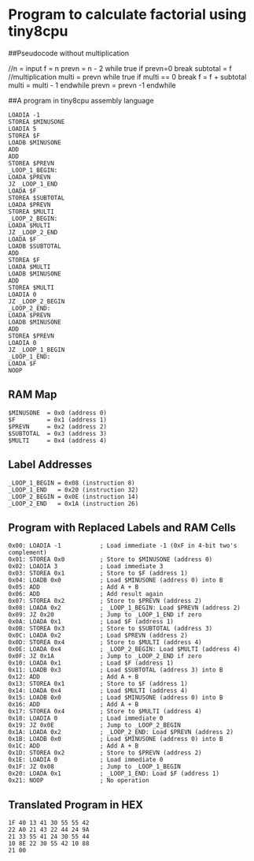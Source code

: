 # Program to calculate factorial using tiny8cpu

##Pseudocode without multiplication

//n = input
f = n
prevn = n - 2
while true
	if prevn=0 break
	subtotal = f
	//multiplication
	multi = prevn
	while true
		if multi == 0 break
		f = f + subtotal
		multi = multi - 1
	endwhile
	prevn = prevn -1
endwhile

##A program in tiny8cpu assembly language

```
LOADIA -1
STOREA $MINUSONE
LOADIA 5
STOREA $F
LOADB $MINUSONE
ADD
ADD
STOREA $PREVN
_LOOP_1_BEGIN:
LOADA $PREVN
JZ _LOOP_1_END
LOADA $F
STOREA $SUBTOTAL
LOADA $PREVN
STOREA $MULTI
_LOOP_2_BEGIN:
LOADA $MULTI
JZ _LOOP_2_END
LOADA $F
LOADB $SUBTOTAL
ADD
STOREA $F
LOADA $MULTI
LOADB $MINUSONE
ADD
STOREA $MULTI
LOADIA 0
JZ _LOOP_2_BEGIN
_LOOP_2_END:
LOADA $PREVN
LOADB $MINUSONE
ADD
STOREA $PREVN
LOADIA 0
JZ _LOOP_1_BEGIN
_LOOP_1_END:
LOADA $F
NOOP
```

## RAM Map
```
$MINUSONE  = 0x0 (address 0)
$F         = 0x1 (address 1) 
$PREVN     = 0x2 (address 2)
$SUBTOTAL  = 0x3 (address 3)
$MULTI     = 0x4 (address 4)
```

## Label Addresses
```
_LOOP_1_BEGIN = 0x08 (instruction 8)
_LOOP_1_END   = 0x20 (instruction 32)
_LOOP_2_BEGIN = 0x0E (instruction 14)
_LOOP_2_END   = 0x1A (instruction 26)
```

## Program with Replaced Labels and RAM Cells
```
0x00: LOADIA -1           ; Load immediate -1 (0xF in 4-bit two's complement)
0x01: STOREA 0x0          ; Store to $MINUSONE (address 0)
0x02: LOADIA 3            ; Load immediate 3
0x03: STOREA 0x1          ; Store to $F (address 1)
0x04: LOADB 0x0           ; Load $MINUSONE (address 0) into B
0x05: ADD                 ; Add A + B
0x06: ADD                 ; Add result again
0x07: STOREA 0x2          ; Store to $PREVN (address 2)
0x08: LOADA 0x2           ; _LOOP_1_BEGIN: Load $PREVN (address 2)
0x09: JZ 0x20             ; Jump to _LOOP_1_END if zero
0x0A: LOADA 0x1           ; Load $F (address 1)
0x0B: STOREA 0x3          ; Store to $SUBTOTAL (address 3)
0x0C: LOADA 0x2           ; Load $PREVN (address 2)
0x0D: STOREA 0x4          ; Store to $MULTI (address 4)
0x0E: LOADA 0x4           ; _LOOP_2_BEGIN: Load $MULTI (address 4)
0x0F: JZ 0x1A             ; Jump to _LOOP_2_END if zero
0x10: LOADA 0x1           ; Load $F (address 1)
0x11: LOADB 0x3           ; Load $SUBTOTAL (address 3) into B
0x12: ADD                 ; Add A + B
0x13: STOREA 0x1          ; Store to $F (address 1)
0x14: LOADA 0x4           ; Load $MULTI (address 4)
0x15: LOADB 0x0           ; Load $MINUSONE (address 0) into B
0x16: ADD                 ; Add A + B
0x17: STOREA 0x4          ; Store to $MULTI (address 4)
0x18: LOADIA 0            ; Load immediate 0
0x19: JZ 0x0E             ; Jump to _LOOP_2_BEGIN
0x1A: LOADA 0x2           ; _LOOP_2_END: Load $PREVN (address 2)
0x1B: LOADB 0x0           ; Load $MINUSONE (address 0) into B
0x1C: ADD                 ; Add A + B
0x1D: STOREA 0x2          ; Store to $PREVN (address 2)
0x1E: LOADIA 0            ; Load immediate 0
0x1F: JZ 0x08             ; Jump to _LOOP_1_BEGIN
0x20: LOADA 0x1           ; _LOOP_1_END: Load $F (address 1)
0x21: NOOP                ; No operation
```

## Translated Program in HEX
```
1F 40 13 41 30 55 55 42
22 A0 21 43 22 44 24 9A
21 33 55 41 24 30 55 44
10 8E 22 30 55 42 10 88
21 00
```
